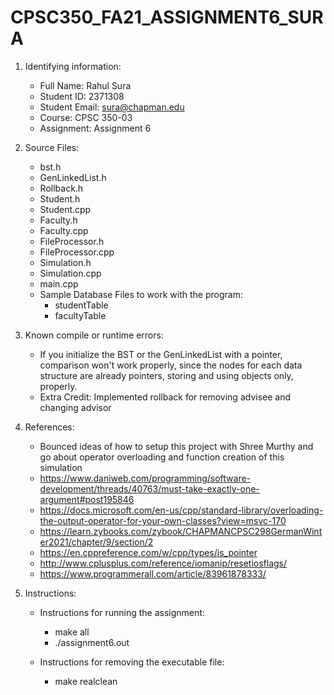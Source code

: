 # CPSC350_FA21_ASSIGNMENT6_SURA

1)  Identifying	information:
    - Full Name: Rahul Sura
    - Student ID: 2371308
    - Student Email: sura@chapman.edu
    - Course: CPSC 350-03
    - Assignment: Assignment 6

2)  Source Files:
    - bst.h
    - GenLinkedList.h
    - Rollback.h
    - Student.h
    - Student.cpp
    - Faculty.h
    - Faculty.cpp
    - FileProcessor.h
    - FileProcessor.cpp
    - Simulation.h
    - Simulation.cpp
    - main.cpp
    - Sample Database Files to work with the program:
        - studentTable
        - facultyTable

3) Known compile or runtime errors:
    - If you initialize the BST or the GenLinkedList with a pointer, comparison won't work properly, since the nodes for each data structure are already pointers, storing and using objects only, properly.
    - Extra Credit: Implemented rollback for removing advisee and changing advisor

4) References:
    - Bounced ideas of how to setup this project with Shree Murthy and go about operator overloading and function creation of this simulation
    - https://www.daniweb.com/programming/software-development/threads/40763/must-take-exactly-one-argument#post195846
    - https://docs.microsoft.com/en-us/cpp/standard-library/overloading-the-output-operator-for-your-own-classes?view=msvc-170
    - https://learn.zybooks.com/zybook/CHAPMANCPSC298GermanWinter2021/chapter/9/section/2
    - https://en.cppreference.com/w/cpp/types/is_pointer
    - http://www.cplusplus.com/reference/iomanip/resetiosflags/
    - https://www.programmerall.com/article/83961878333/

5) Instructions:
    - Instructions for running the assignment:
        - make all
        - ./assignment6.out

    - Instructions for removing the executable file:
        - make realclean